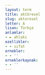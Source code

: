 ```yaml
---
layout: term
title: aktöresel
slug: aktoresel
letter: A
lisan: Türkçe
anlamlar:
- ► ahlaki
ozellikler:
- - sıfat
ornekler:
- - ''
orneklerkaynak:
- - ''
---
```

